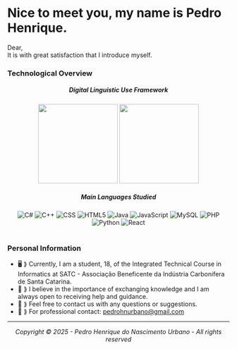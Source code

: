 <h1><b>Nice to meet you, my name is Pedro Henrique.</b></h1>

Dear,
<br>
It is with great satisfaction that I introduce myself.

### Technological Overview
<div align="center">
  <h5><b>Digital Linguistic Use Framework</b></h5>
  <img height="180em" src="https://github-readme-stats.vercel.app/api?username=pedrohnurbano&show_icons=true&theme=dark&include_all_commits=true&count_private=true"/>
  <img height="180em" src="https://github-readme-stats.vercel.app/api/top-langs/?username=pedrohnurbano&layout=compact&langs_count=7&theme=dark"/>
</div>
<div align="center">
  <h5><b>Main Languages Studied</b></h5>
  <img src="https://img.shields.io/badge/-C%23-333333?style=flat&logo=C-Sharp&logoColor=239120" alt="C#"/>
  <img src="https://img.shields.io/badge/-C++-333333?style=flat&logo=C%2B%2B&logoColor=00599C" alt="C++"/>
  <img src="https://img.shields.io/badge/-CSS-333333?style=flat&logo=CSS3&logoColor=1572B6" alt="CSS"/>
  <img src="https://img.shields.io/badge/-HTML5-333333?style=flat&logo=HTML5" alt="HTML5"/>
  <img src="https://img.shields.io/badge/-Java-333333?style=flat&logo=Java&logoColor=007396" alt="Java"/>
  <img src="https://img.shields.io/badge/-JavaScript-333333?style=flat&logo=javascript" alt="JavaScript"/>
  <img src="https://img.shields.io/badge/-MySQL-333333?style=flat&logo=mysql" alt="MySQL"/>
  <img src="https://img.shields.io/badge/-PHP-333333?style=flat&logo=PHP&logoColor=777BB4" alt="PHP"/>
  <img src="https://img.shields.io/badge/-Python-333333?style=flat&logo=Python&logoColor=3776AB" alt="Python"/>
  <img src="https://img.shields.io/badge/-React-333333?style=flat&logo=react" alt="React"/>
</div>

<br>

### Personal Information

* 🖥️ ⟫ Currently, I am a student, 18, of the Integrated Technical Course in Informatics at SATC - Associação Beneficente da Indústria Carbonífera de Santa Catarina.
* 🧠 ⟫ I believe in the importance of exchanging knowledge and I am always open to receiving help and guidance.
* 📲 ⟫ Feel free to contact us with any questions or suggestions.
* 📩 ⟫ For professional contact: pedrohnurbano@gmail.com

---

<div align="center">
  <i>Copyright © 2025 - Pedro Henrique do Nascimento Urbano - All rights reserved</i>
</div>
